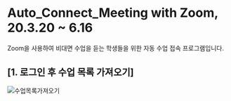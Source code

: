 # Auto_Connect_Meeting with Zoom, 20.3.20 ~ 6.16
Zoom을 사용하여 비대면 수업을 듣는 학생들을 위한 자동 수업 접속 프로그램입니다. 


## [1. 로그인 후 수업 목록 가져오기]
![수업목록가져오기](./demo1.gif)
